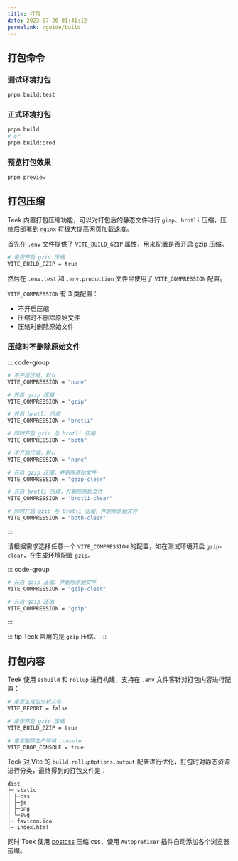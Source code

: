 ```yaml
---
title: 打包
date: 2023-07-20 01:41:12
permalink: /guide/build
---
```


## 打包命令

### 测试环境打包

```sh
pnpm build:test
```

### 正式环境打包

```sh
pnpm build
# or
pnpm build:prod
```

### 预览打包效果

```sh
pnpm preview
```

## 打包压缩

Teek 内置打包压缩功能，可以对打包后的静态文件进行 `gizp`、`brotli` 压缩，压缩后部署到 `nginx` 将极大提高网页加载速度。

首先在 `.env` 文件提供了 `VITE_BUILD_GZIP` 属性，用来配置是否开启 gzip 压缩。

```sh
# 是否开启 gzip 压缩
VITE_BUILD_GZIP = true
```

然后在 `.env.test` 和 `.env.production` 文件里使用了 `VITE_COMPRESSION` 配置。

`VITE_COMPRESSION` 有 3 类配置：

- 不开启压缩
- 压缩时不删除原始文件
- 压缩时删除原始文件

### 压缩时不删除原始文件

::: code-group

```sh [不开启压缩]
# 不开启压缩，默认
VITE_COMPRESSION = "none"
```

```sh [压缩时不删除原始文件]
# 开启 gzip 压缩
VITE_COMPRESSION = "gzip"

# 开启 brotli 压缩
VITE_COMPRESSION = "brotli"

# 同时开启 gzip 与 brotli 压缩
VITE_COMPRESSION = "both"

# 不开启压缩，默认
VITE_COMPRESSION = "none"
```

```sh [压缩时删除原始文件]
# 开启 gzip 压缩，并删除原始文件
VITE_COMPRESSION = "gzip-clear"

# 开启 brotli 压缩，并删除原始文件
VITE_COMPRESSION = "brotli-clear"

# 同时开启 gzip 与 brotli 压缩，并删除原始文件
VITE_COMPRESSION = "both-clear"

```

:::

请根据需求选择任意一个 `VITE_COMPRESSION` 的配置，如在测试环境开启 `gzip-clear`，在生成环境配置 `gzip`。

::: code-group

```sh [.env.test]
# 开启 gzip 压缩，并删除原始文件
VITE_COMPRESSION = "gzip-clear"
```

```sh [.env.production]
# 开启 gzip 压缩
VITE_COMPRESSION = "gzip"
```

:::

::: tip
Teek 常用的是 `gzip` 压缩。
:::

## 打包内容

Teek 使用 `esbuild` 和 `rollup` 进行构建，支持在 `.env` 文件客针对打包内容进行配置：

```sh
# 是否生成包分析文件
VITE_REPORT = false

# 是否开启 gzip 压缩
VITE_BUILD_GZIP = true

# 是否删除生产环境 console
VITE_DROP_CONSOLE = true
```

Teek 对 Vite 的 `build.rollupOptions.output` 配置进行优化，打包时对静态资源进行分类，最终得到的打包文件是：

```text
dist
├─ static
│ ├─css
│ ├─js
│ ├─png
│ └─svg
│─ favicon.ico
│─ index.html
```

同时 Teek 使用 [postcss](http://postcss.org/) 压缩 css，使用 `Autoprefixer` 插件自动添加各个浏览器前缀。
